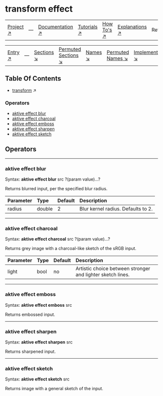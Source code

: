 # transform effect

||||||||
|---|---|---|---|---|---|---|
|[Project ↗](../../README.md)|&mdash;|[Documentation ↗](../index.md)|[Tutorials ↗](../tutorials.md)|[How To's ↗](../howtos.md)|[Explanations ↗](../explanations.md)|References|

||||||||
|---|---|---|---|---|---|---|
|[Entry ↗](index.md)|&mdash;|[Sections ↘](index.md#sectree)|[Permuted Sections ↘](bypsections.md)|[Names ↘](byname.md)|[Permuted Names ↘](bypnames.md)|[Implementations ↘](bylang.md)|

## Table Of Contents

  - [transform](transform.md) ↗


### Operators

 - [aktive effect blur](#effect_blur)
 - [aktive effect charcoal](#effect_charcoal)
 - [aktive effect emboss](#effect_emboss)
 - [aktive effect sharpen](#effect_sharpen)
 - [aktive effect sketch](#effect_sketch)

## Operators

---
### <a name='effect_blur'></a> aktive effect blur

Syntax: __aktive effect blur__ src ?(param value)...?

Returns blurred input, per the specified blur radius.

|Parameter|Type|Default|Description|
|:---|:---|:---|:---|
|radius|double|2|Blur kernel radius. Defaults to 2.|

---
### <a name='effect_charcoal'></a> aktive effect charcoal

Syntax: __aktive effect charcoal__ src ?(param value)...?

Returns grey image with a charcoal-like sketch of the sRGB input.

|Parameter|Type|Default|Description|
|:---|:---|:---|:---|
|light|bool|no|Artistic choice between stronger and lighter sketch lines.|

---
### <a name='effect_emboss'></a> aktive effect emboss

Syntax: __aktive effect emboss__ src

Returns embossed input.


---
### <a name='effect_sharpen'></a> aktive effect sharpen

Syntax: __aktive effect sharpen__ src

Returns sharpened input.


---
### <a name='effect_sketch'></a> aktive effect sketch

Syntax: __aktive effect sketch__ src

Returns image with a general sketch of the input.


